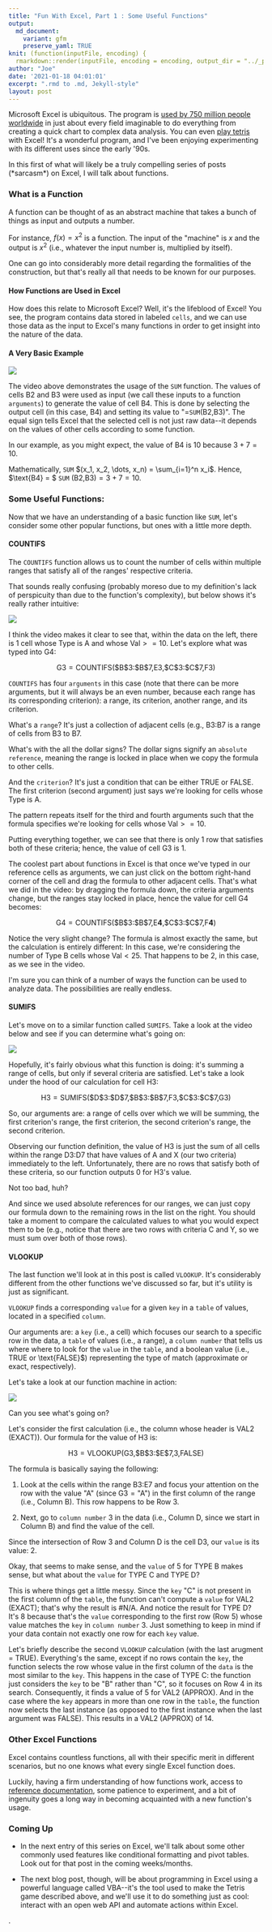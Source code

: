 ```yaml
---
title: "Fun With Excel, Part 1 : Some Useful Functions"
output:
  md_document:
    variant: gfm
    preserve_yaml: TRUE
knit: (function(inputFile, encoding) {
  rmarkdown::render(inputFile, encoding = encoding, output_dir = "../_posts") })
author: "Joe"
date: '2021-01-18 04:01:01'
excerpt: ".rmd to .md, Jekyll-style"
layout: post
---
```


Microsoft Excel is ubiquitous. The program is <a href = "https://www.google.com/search?sxsrf=ALeKk00ODJ7TqYafhlPlw5BPYjlpyOTlrQ%3A1611010725599&source=hp&ei=pRIGYLKPIoHr_Qa35Y3QCw&q=how+many+people+use+excel&oq=how+many+people+use+excel&gs_lcp=CgZwc3ktYWIQAzoOCC4QsQMQxwEQowIQkwI6CAgAELEDEIMBOgUIABCxAzoLCC4QsQMQxwEQowI6AgguOgIIADoLCAAQsQMQgwEQyQM6CAguELEDEIMBOgUILhCxAzoFCAAQyQNQKFjDHmDcH2gAcAB4AIABfIgBzw-SAQQyMS40mAEAoAEBqgEHZ3dzLXdpeg&sclient=psy-ab&ved=0ahUKEwjy9ZrQyqbuAhWBdd8KHbdyA7oQ4dUDCAk&uact=5">used by 750 million people worldwide</a> in just about every field imaginable to do everything from creating a quick chart to complex data analysis. You can even <a href ="https://www.instructables.com/Tetris-on-Excel/">play tetris</a> with Excel! It's a wonderful program, and I've been enjoying experimenting with its different uses since the early '90s.

In this first of what will likely be a truly compelling series of posts (\*sarcasm\*) on Excel, I will talk about functions.

### What is a Function

A function can be thought of as an abstract machine that takes a bunch of things as input and outputs a number.

For instance, $f(x) = x^2$ is a function. The input of the "machine" is $x$ and the output is $x^2$ (i.e., whatever the input number is, multiplied by itself).

One can go into considerably more detail regarding the formalities of the construction, but that's really all that needs to be known for our purposes.

#### How Functions are Used in Excel

How does this relate to Microsoft Excel? Well, it's the lifeblood of Excel! You see, the program contains data stored in labeled `cells`, and we can use those data as the input to Excel's many functions in order to get insight into the nature of the data.

#### A Very Basic Example

![](\images\sum.gif)

The video above demonstrates the usage of the `SUM` function. The values of cells $\text{B2}$ and $\text{B3}$ were used as input (we call these inputs to a function `arguments`) to generate the value of cell $\text{B4}$. This is done by selecting the output cell (in this case, $\text{B4}$) and setting its value to "=`SUM`$(\text{B2,B3})$". The equal sign tells Excel that the selected cell is not just raw data--it depends on the values of other cells according to some function.

In our example, as you might expect, the value of $\text{B4}$ is $10$ because $3+7 = 10$.

Mathematically, `SUM` $(x_1, x_2, \dots, x_n) = \sum_{i=1}^n x_i$. Hence, $\text{B4} = $ `SUM` $\text{(B2,B3)} = 3+7=10$.

### Some Useful Functions:

Now that we have an understanding of a basic function like `SUM`, let's consider some other popular functions, but ones with a little more depth.

#### COUNTIFS

The `COUNTIFS` function allows us to count the number of cells within multiple ranges that satisfy all of the ranges' respective criteria.

That sounds really confusing (probably moreso due to my definition's lack of perspicuity than due to the function's complexity), but below shows it's really rather intuitive:

![](\images\countifs.gif)

I think the video makes it clear to see that, within the data on the left, there is $1$ cell whose $\text{Type}$ is $\text{A}$ and whose $\text{Val} >=10$. Let's explore what was typed into $\text{G4}$:

$$
  \text{G3} = \text{COUNTIFS(\$B\$3:\$B\$7,E3,\$C\$3:\$C\$7,F3)} \nonumber
$$

`COUNTIFS` has four `arguments` in this case (note that there can be more arguments, but it will always be an even number, because each range has its corresponding criterion): a range, its criterion, another range, and its criterion.

What's a `range`? It's just a collection of adjacent cells (e.g., $\text{B3:B7}$ is a range of cells from $\text{B3}$ to $\text{B7}$.

What's with the all the dollar signs? The dollar signs signify an `absolute reference`, meaning the range is locked in place when we copy the formula to other cells.

And the `criterion`? It's just a condition that can be either $\text{TRUE}$ or $\text{FALSE}$. The first criterion (second argument) just says we're looking for cells whose $\text{Type}$ is $\text{A}$.

The pattern repeats itself for the third and fourth arguments such that the formula specifies we're looking for cells whose $\text{Val}>=10$.

Putting everything together, we can see that there is only $1$ row that satisfies both of these criteria; hence, the value of cell $\text{G3}$ is $1$.

The coolest part about functions in Excel is that once we've typed in our reference cells as arguments, we can just click on the bottom right-hand corner of the cell and drag the formula to other adjacent cells. That's what we did in the video: by dragging the formula down, the criteria arguments change, but the ranges stay locked in place, hence the value for cell $\text{G4}$ becomes:

$$
  \text{G4} = \text{COUNTIFS(\$B\$3:\$B\$7,E}\textbf{4}\text{,\$C\$3:\$C\$7,F}\textbf{4}\text{)} \nonumber
$$

Notice the very slight change? The formula is almost exactly the same, but the calculation is entirely different: In this case, we're considering the number of $\text{Type B}$ cells whose $\text{Val} <25$. That happens to be $2$, in this case, as we see in the video.

I'm sure you can think of a number of ways the function can be used to analyze data. The possibilities are really endless.

#### SUMIFS

Let's move on to a similar function called `SUMIFS`. Take a look at the video below and see if you can determine what's going on:

![](\images\sumifs.gif)

Hopefully, it's fairly obvious what this function is doing: it's summing a range of cells, but only if several criteria are satisfied. Let's take a look under the hood of our calculation for cell $\text{H3}$:

$$
    \text{H3} = \text{SUMIFS(\$D\$3:\$D\$7,\$B\$3:\$B\$7,F3,\$C\$3:\$C\$7,G3)} \nonumber
$$

So, our arguments are: a range of cells over which we will be summing, the first criterion's range, the first criterion, the second criterion's range, the second criterion.

Observing our function definition, the value of $\text{H3}$ is just the sum of all cells within the range $\text{D3:D7}$ that have values of $\text{A}$ and $\text{X}$ (our two criteria) immediately to the left. Unfortunately, there are no rows that satisfy both of these criteria, so our function outputs $0$ for $\text{H3}$'s value.

Not too bad, huh?

And since we used absolute references for our ranges, we can just copy our formula down to the remaining rows in the list on the right. You should take a moment to compare the calculated values to what you would expect them to be (e.g., notice that there are two rows with criteria $\text{C and Y}$, so we must sum over both of those rows).

#### VLOOKUP

The last function we'll look at in this post is called `VLOOKUP`. It's considerably different from the other functions we've discussed so far, but it's utility is just as significant.

`VLOOKUP` finds a corresponding `value` for a given `key` in a `table` of values, located in a specified `column`.

Our arguments are: a `key` (i.e., a cell) which focuses our search to a specific row in the data, a `table` of values (i.e., a range), a `column number` that tells us where where to look for the `value` in the `table`, and a boolean value (i.e., $\text{TRUE}$ or \text{FALSE}$) representing the type of match (approximate or exact, respectively).

Let's take a look at our function machine in action:

![](\images\vlookup.gif)

Can you see what's going on?

Let's consider the first calculation (i.e., the column whose header is $\text{VAL2 (EXACT)}$). Our formula for the value of $\text{H3}$ is:

$$
  \text{H3} = \text{VLOOKUP(G3,\$B\$3:\$E\$7,3,FALSE)} \nonumber
$$

The formula is basically saying the following:

1. Look at the cells within the range $\text{B3:E7}$ and focus your attention on the row with the value $\text{"A"}$ (since $\text{G3}=\text{"A"}$) in the first column of the range (i.e., $\text{Column B}$). This row happens to be $\text{Row 3}$.

2. Next, go to `column number` $3$ in the data (i.e., $\text{Column D}$, since we start in $\text{Column B}$) and find the value of the cell.

Since the intersection of $\text{Row 3}$ and $\text{Column D}$ is the cell $\text{D3}$, our `value` is its value: $2$.

Okay, that seems to make sense, and the `value` of $5$ for $\text{TYPE B}$ makes sense, but what about the `value` for $\text{TYPE C}$ and $\text{TYPE D}$?

This is where things get a little messy. Since the `key` $\text{"C"}$ is not present in the first column of the `table`, the function can't compute a `value` for $\text{VAL2 (EXACT)}$; that's why the result is $\text{#N/A}$. And notice the result for $\text{TYPE D}$? It's $8$ because that's the `value` corresponding to the first row ($\text{Row 5}$) whose value matches the `key` in `column number` $3$. Just something to keep in mind if your data contain not exactly one row for each `key` value.

Let's briefly describe the second `VLOOKUP` calculation (with the last arugment = $\text{TRUE}$). Everything's the same, except if no rows contain the `key`, the function selects the row whose value in the first column of the `data` is the most similar to the `key`. This happens in the case of $\text{TYPE C}$: the function just considers the `key` to be $\text{"B"}$ rather than $\text{"C"}$, so it focuses on $\text{Row 4}$ in its search. Consequently, it finds a value of $5$ for $\text{VAL2 (APPROX)}$. And in the case where the `key` appears in more than one row in the `table`, the function now selects the last instance (as opposed to the first instance when the last argument was $\text{FALSE}$). This results in a $\text{VAL2 (APPROX)}$ of $14$.

### Other Excel Functions

Excel contains countless functions, all with their specific merit in different scenarios, but no one knows what every single Excel function does.

Luckily, having a firm understanding of how functions work, access to <a href = "https://support.microsoft.com/en-us/">reference documentation</a>, some patience to experiment, and a bit of ingenuity goes a long way in becoming acquainted with a new function's usage.

### Coming Up

- In the next entry of this series on Excel, we'll talk about some other commonly used features like conditional formatting and pivot tables. Look out for that post in the coming weeks/months.

- The next blog post, though, will be about programming in Excel using a powerful language called VBA--it's the tool used to make the Tetris game described above, and we'll use it to do something just as cool: interact with an open web API and automate actions within Excel.



















.
